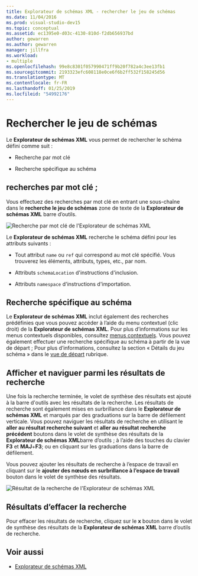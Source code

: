 ```yaml
---
title: Explorateur de schémas XML - rechercher le jeu de schémas
ms.date: 11/04/2016
ms.prod: visual-studio-dev15
ms.topic: conceptual
ms.assetid: ec1395e0-d03c-4130-810d-f2db656937bd
author: gewarren
ms.author: gewarren
manager: jillfra
ms.workload:
- multiple
ms.openlocfilehash: 99e8c8301f057990471ff9b20f782a4c3ee13fb1
ms.sourcegitcommit: 2193323efc608118e0ce6f6b2ff532f158245d56
ms.translationtype: MT
ms.contentlocale: fr-FR
ms.lasthandoff: 01/25/2019
ms.locfileid: "54992176"
---
```

# <a name="search-the-schema-set"></a>Rechercher le jeu de schémas

Le **Explorateur de schémas XML** vous permet de rechercher le schéma défini comme suit :

-   Recherche par mot clé

-   Recherche spécifique au schéma

## <a name="keyword-search"></a>recherches par mot clé ;

 Vous effectuez des recherches par mot clé en entrant une sous-chaîne dans le **recherche le jeu de schémas** zone de texte de la **Explorateur de schémas XML** barre d’outils.

 ![Recherche par mot clé de l'Explorateur de schémas XML](../xml-tools/media/schemaexplorersearch.gif)

 Le **Explorateur de schémas XML** recherche le schéma défini pour les attributs suivants :

-   Tout attribut `name` ou `ref` qui correspond au mot clé spécifié. Vous trouverez les éléments, attributs, types, etc., par nom.

-   Attributs `schemaLocation` d'instructions d'inclusion.

-   Attributs `namespace` d'instructions d'importation.

## <a name="schema-specific-search"></a>Recherche spécifique au schéma

 Le **Explorateur de schémas XML** inclut également des recherches prédéfinies que vous pouvez accéder à l’aide du menu contextuel (clic droit) de la **Explorateur de schémas XML**. Pour plus d’informations sur les menus contextuels disponibles, consultez [menus contextuels](../xml-tools/context-menus-xml-schema-explorer.md). Vous pouvez également effectuer une recherche spécifique au schéma à partir de la vue de départ ; Pour plus d’informations, consultez la section « Détails du jeu schéma » dans le [vue de départ](../xml-tools/start-view.md) rubrique.

## <a name="display-and-navigate-search-results"></a>Afficher et naviguer parmi les résultats de recherche

 Une fois la recherche terminée, le volet de synthèse des résultats est ajouté à la barre d'outils avec les résultats de la recherche. Les résultats de recherche sont également mises en surbrillance dans le **Explorateur de schémas XML** et marqués par des graduations sur la barre de défilement verticale. Vous pouvez naviguer les résultats de recherche en utilisant le **aller au résultat recherche suivant** et **aller au résultat recherche précédent** boutons dans le volet de synthèse des résultats de la **Explorateur de schémas XML**barre d’outils ; à l’aide des touches du clavier **F3** et **MAJ**+**F3**; ou en cliquant sur les graduations dans la barre de défilement.

 Vous pouvez ajouter les résultats de recherche à l’espace de travail en cliquant sur le **ajouter des nœuds en surbrillance à l’espace de travail** bouton dans le volet de synthèse des résultats.

 ![Résultat de la recherche de l'Explorateur de schémas XML](../xml-tools/media/schemaexplorersearchresult.gif)

## <a name="clear-search-results"></a>Résultats d’effacer la recherche

 Pour effacer les résultats de recherche, cliquez sur le **x** bouton dans le volet de synthèse des résultats de la **Explorateur de schémas XML** barre d’outils de recherche.

## <a name="see-also"></a>Voir aussi

- [Explorateur de schémas XML](../xml-tools/xml-schema-explorer.md)
